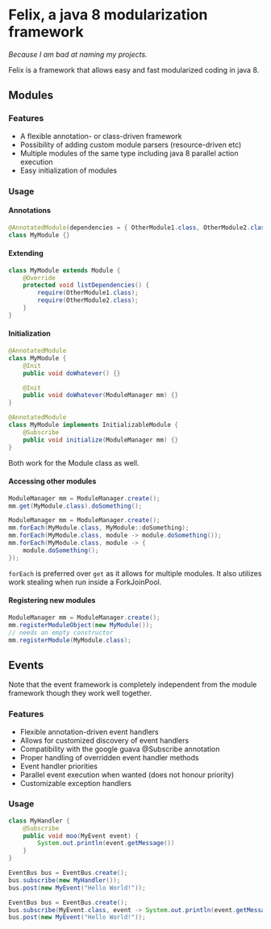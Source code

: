 Felix, a java 8 modularization framework
========================================

*Because I am bad at naming my projects.*

Felix is a framework that allows easy and fast modularized coding in java 8.

Modules
-------

### Features

- A flexible annotation- or class-driven framework
- Possibility of adding custom module parsers (resource-driven etc)
- Multiple modules of the same type including java 8 parallel action execution
- Easy initialization of modules

### Usage

#### Annotations

```Java
@AnnotatedModule(dependencies = { OtherModule1.class, OtherModule2.class })
class MyModule {}
```

#### Extending

```Java
class MyModule extends Module {
    @Override
    protected void listDependencies() {
        require(OtherModule1.class);
        require(OtherModule2.class);
    }
}
```

#### Initialization

```Java
@AnnotatedModule
class MyModule {
    @Init
    public void doWhatever() {}

    @Init
    public void doWhatever(ModuleManager mm) {}
}
```

```Java
@AnnotatedModule
class MyModule implements InitializableModule {
    @Subscribe
    public void initialize(ModuleManager mm) {}
}
```

Both work for the Module class as well.

#### Accessing other modules

```Java
ModuleManager mm = ModuleManager.create();
mm.get(MyModule.class).doSomething();
```

```Java
ModuleManager mm = ModuleManager.create();
mm.forEach(MyModule.class, MyModule::doSomething);
mm.forEach(MyModule.class, module -> module.doSomething());
mm.forEach(MyModule.class, module -> {
    module.doSomething();
});
```

`forEach` is preferred over `get` as it allows for multiple modules. It also utilizes work stealing when run inside a
 ForkJoinPool.

#### Registering new modules

```Java
ModuleManager mm = ModuleManager.create();
mm.registerModuleObject(new MyModule());
// needs an empty constructor
mm.registerModule(MyModule.class);
```

Events
------

Note that the event framework is completely independent from the module framework though they work well together.

### Features

- Flexible annotation-driven event handlers
- Allows for customized discovery of event handlers
- Compatibility with the google guava @Subscribe annotation
- Proper handling of overridden event handler methods
- Event handler priorities
- Parallel event execution when wanted (does not honour priority)
- Customizable exception handlers

### Usage

```Java
class MyHandler {
    @Subscribe
    public void moo(MyEvent event) {
        System.out.println(event.getMessage())
    }
}

EventBus bus = EventBus.create();
bus.subscribe(new MyHandler());
bus.post(new MyEvent("Hello World!"));
```

```Java
EventBus bus = EventBus.create();
bus.subscribe(MyEvent.class, event -> System.out.println(event.getMessage()));
bus.post(new MyEvent("Hello World!"));
```
